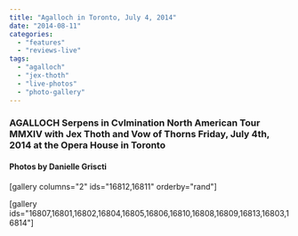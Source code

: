 ```yaml
---
title: "Agalloch in Toronto, July 4, 2014"
date: "2014-08-11"
categories: 
  - "features"
  - "reviews-live"
tags: 
  - "agalloch"
  - "jex-thoth"
  - "live-photos"
  - "photo-gallery"
---
```


### AGALLOCH Serpens in Cvlmination North American Tour MMXIV with Jex Thoth and Vow of Thorns Friday, July 4th, 2014 at the Opera House in Toronto

#### Photos by Danielle Griscti

\[gallery columns="2" ids="16812,16811" orderby="rand"\]

\[gallery ids="16807,16801,16802,16804,16805,16806,16810,16808,16809,16813,16803,16814"\]
